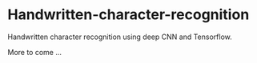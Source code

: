 # Handwritten-character-recognition

Handwritten character recognition using deep CNN and Tensorflow.

More to come ...
